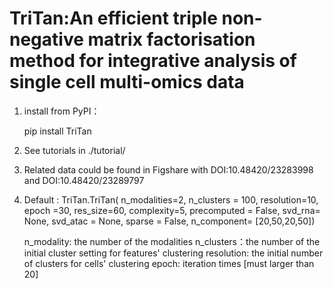 # TriTan:An efficient triple non-negative matrix factorisation method for integrative analysis of single cell multi-omics data

1. install from PyPI：

   pip install TriTan

2. See tutorials in ./tutorial/

3. Related data could be found in Figshare with DOI:10.48420/23283998 and DOI:10.48420/23289797

4. Default : TriTan.TriTan(
                n_modalities=2,
                n_clusters = 100,
                resolution=10,
                epoch =30,
                res_size=60,
                complexity=5,
                precomputed = False,
                svd_rna= None,
                svd_atac = None,
                sparse = False,
                n_component= [20,50,20,50])
 
    n_modality: the number of the modalities
    n_clusters：the number of the initial cluster setting for features' clustering
    resolution: the initial number of clusters for cells' clustering
    epoch: iteration times [must larger than 20]
